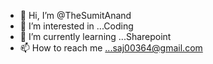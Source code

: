 - 👋 Hi, I’m @TheSumitAnand
- 👀 I’m interested in ...Coding
- 🌱 I’m currently learning ...Sharepoint
- 📫 How to reach me ...saj00364@gmail.com

<!---
TheSumitAnand/TheSumitAnand is a ✨ special ✨ repository because its `README.md` (this file) appears on your GitHub profile.
You can click the Preview link to take a look at your changes.
--->
